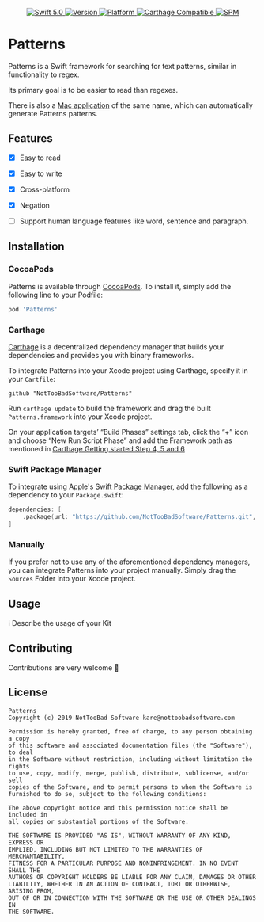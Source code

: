 
<p align="center">
   <a href="https://developer.apple.com/swift/">
      <img src="https://img.shields.io/badge/Swift-5.0-orange.svg?style=flat" alt="Swift 5.0">
   </a>
   <a href="http://cocoapods.org/pods/Patterns">
      <img src="https://img.shields.io/cocoapods/v/Patterns.svg?style=flat" alt="Version">
   </a>
   <a href="http://cocoapods.org/pods/Patterns">
      <img src="https://img.shields.io/cocoapods/p/Patterns.svg?style=flat" alt="Platform">
   </a>
   <a href="https://github.com/Carthage/Carthage">
      <img src="https://img.shields.io/badge/Carthage-compatible-4BC51D.svg?style=flat" alt="Carthage Compatible">
   </a>
   <a href="https://github.com/apple/swift-package-manager">
      <img src="https://img.shields.io/badge/Swift%20Package%20Manager-compatible-brightgreen.svg" alt="SPM">
   </a>
</p>

# Patterns

Patterns is a Swift framework for searching for text patterns, similar in functionality to regex.

Its primary goal is to be easier to read than regexes.

There is also a [Mac application](https://nottoobadsoftware.com/Patterns/) of the same name, which can automatically generate Patterns patterns.

## Features

- [x] Easy to read
- [x] Easy to write
- [x] Cross-platform
- [x] Negation 
- [ ] Support human language features like word, sentence and paragraph.


## Installation

### CocoaPods

Patterns is available through [CocoaPods](http://cocoapods.org). To install it, simply add the following line to your Podfile:

```bash
pod 'Patterns'
```

### Carthage

[Carthage](https://github.com/Carthage/Carthage) is a decentralized dependency manager that builds your dependencies and provides you with binary frameworks.

To integrate Patterns into your Xcode project using Carthage, specify it in your `Cartfile`:

```ogdl
github "NotTooBadSoftware/Patterns"
```

Run `carthage update` to build the framework and drag the built `Patterns.framework` into your Xcode project. 

On your application targets’ “Build Phases” settings tab, click the “+” icon and choose “New Run Script Phase” and add the Framework path as mentioned in [Carthage Getting started Step 4, 5 and 6](https://github.com/Carthage/Carthage/blob/master/README.md#if-youre-building-for-ios-tvos-or-watchos)

### Swift Package Manager

To integrate using Apple's [Swift Package Manager](https://swift.org/package-manager/), add the following as a dependency to your `Package.swift`:

```swift
dependencies: [
    .package(url: "https://github.com/NotTooBadSoftware/Patterns.git", from: "0.1.0")
]
```

### Manually

If you prefer not to use any of the aforementioned dependency managers, you can integrate Patterns into your project manually. Simply drag the `Sources` Folder into your Xcode project.

## Usage

ℹ️ Describe the usage of your Kit

## Contributing
Contributions are very welcome 🙌

## License

```
Patterns
Copyright (c) 2019 NotTooBad Software kare@nottoobadsoftware.com

Permission is hereby granted, free of charge, to any person obtaining a copy
of this software and associated documentation files (the "Software"), to deal
in the Software without restriction, including without limitation the rights
to use, copy, modify, merge, publish, distribute, sublicense, and/or sell
copies of the Software, and to permit persons to whom the Software is
furnished to do so, subject to the following conditions:

The above copyright notice and this permission notice shall be included in
all copies or substantial portions of the Software.

THE SOFTWARE IS PROVIDED "AS IS", WITHOUT WARRANTY OF ANY KIND, EXPRESS OR
IMPLIED, INCLUDING BUT NOT LIMITED TO THE WARRANTIES OF MERCHANTABILITY,
FITNESS FOR A PARTICULAR PURPOSE AND NONINFRINGEMENT. IN NO EVENT SHALL THE
AUTHORS OR COPYRIGHT HOLDERS BE LIABLE FOR ANY CLAIM, DAMAGES OR OTHER
LIABILITY, WHETHER IN AN ACTION OF CONTRACT, TORT OR OTHERWISE, ARISING FROM,
OUT OF OR IN CONNECTION WITH THE SOFTWARE OR THE USE OR OTHER DEALINGS IN
THE SOFTWARE.
```
